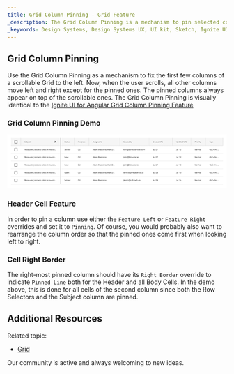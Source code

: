 ```yaml
---
title: Grid Column Pinning - Grid Feature
_description: The Grid Column Pinning is a mechanism to pin selected columns of a scrollable Grid.
_keywords: Design Systems, Design Systems UX, UI kit, Sketch, Ignite UI for Angular, Sketch to Angular, Sketch to Angular, Angular, Angular Design System, Export code from Sketch, Design Kits for Angular, Sketch HTML, Sketch to HTML, Sketch UI kits
---
```


## Grid Column Pinning

Use the Grid Column Pinning as a mechanism to fix the first few columns of a scrollable Grid to the left. Now, when the user scrolls, all other columns move left and right except for the pinned ones. The pinned columns always appear on top of the scrollable ones. The Grid Column Pinning is visually identical to the [Ignite UI for Angular Grid Column Pinning Feature](https://www.infragistics.com/products/ignite-ui-angular/angular/components/grid_column_pinning.html)

### Grid Column Pinning Demo

<img class="responsive-img" src="../images/grid_column_pinning_demo.png" srcset="../images/grid_column_pinning_demo@2x.png 2x" />

### Header Cell Feature

In order to pin a column use either the `Feature Left` or `Feature Right` overrides and set it to `Pinning`. Of course, you would probably also want to rearrange the column order so that the pinned ones come first when looking left to right.

### Cell Right Border

The right-most pinned column should have its `Right Border` override to indicate `Pinned Line` both for the Header and all Body Cells. In the demo above, this is done for all cells of the second column since both the Row Selectors and the Subject column are pinned.

## Additional Resources

Related topic:

- [Grid](grid.md)
  <div class="divider--half"></div>

Our community is active and always welcoming to new ideas.
